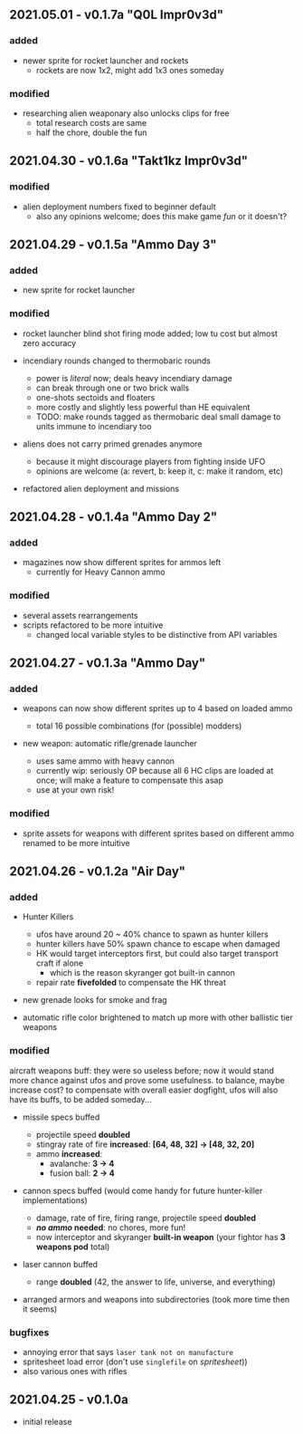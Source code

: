 ## 2021.05.01 - v0.1.7a "Q0L Impr0v3d"

### added

- newer sprite for rocket launcher and rockets
  - rockets are now 1x2, might add 1x3 ones someday

### modified

- researching alien weaponary also unlocks clips for free
  - total research costs are same
  - half the chore, double the fun

## 2021.04.30 - v0.1.6a "Takt1kz Impr0v3d"

### modified

- alien deployment numbers fixed to beginner default
  - also any opinions welcome; does this make game _fun_ or it doesn't?

## 2021.04.29 - v0.1.5a "Ammo Day 3"

### added

- new sprite for rocket launcher

### modified

- rocket launcher blind shot firing mode added; low tu cost but almost zero accuracy

- incendiary rounds changed to thermobaric rounds

  - power is _literal_ now; deals heavy incendiary damage
  - can break through one or two brick walls
  - one-shots sectoids and floaters
  - more costly and slightly less powerful than HE equivalent
  - TODO: make rounds tagged as thermobaric deal small damage to units immune to incendiary too

- aliens does not carry primed grenades anymore

  - because it might discourage players from fighting inside UFO
  - opinions are welcome (a: revert, b: keep it, c: make it random, etc)

- refactored alien deployment and missions

## 2021.04.28 - v0.1.4a "Ammo Day 2"

### added

- magazines now show different sprites for ammos left
  - currently for Heavy Cannon ammo

### modified

- several assets rearrangements
- scripts refactored to be more intuitive
  - changed local variable styles to be distinctive from API variables

## 2021.04.27 - v0.1.3a "Ammo Day"

### added

- weapons can now show different sprites up to 4 based on loaded ammo

  - total 16 possible combinations (for (possible) modders)

- new weapon: automatic rifle/grenade launcher
  - uses same ammo with heavy cannon
  - currently wip: seriously OP because all 6 HC clips are loaded at once; will make a feature to compensate this asap
  - use at your own risk!

### modified

- sprite assets for weapons with different sprites based on different ammo renamed to be more intuitive

## 2021.04.26 - v0.1.2a "Air Day"

### added

- Hunter Killers

  - ufos have around 20 ~ 40% chance to spawn as hunter killers
  - hunter killers have 50% spawn chance to escape when damaged
  - HK would target interceptors first, but could also target transport craft if alone
    - which is the reason skyranger got built-in cannon
  - repair rate **fivefolded** to compensate the HK threat

- new grenade looks for smoke and frag

- automatic rifle color brightened to match up more with other ballistic tier weapons

### modified

aircraft weapons buff: they were so useless before; now it would stand more chance against ufos and prove some usefulness. to balance, maybe increase cost? to compensate with overall easier dogfight, ufos will also have its buffs, to be added someday...

- missile specs buffed

  - projectile speed **doubled**
  - stingray rate of fire **increased**: **[64, 48, 32] -> [48, 32, 20]**
  - ammo **increased**:
    - avalanche: **3 -> 4**
    - fusion ball: **2 -> 4**

- cannon specs buffed (would come handy for future hunter-killer implementations)

  - damage, rate of fire, firing range, projectile speed **doubled**
  - **_no ammo_ needed**: no chores, more fun!
  - now interceptor and skyranger **built-in weapon** (your fightor has **3 weapons pod** total)

- laser cannon buffed

  - range **doubled** (42, the answer to life, universe, and everything)

- arranged armors and weapons into subdirectories (took more time then it seems)

### bugfixes

- annoying error that says `laser tank not on manufacture`
- spritesheet load error (don't use `singlefile` on _spritesheet_))
- also various ones with rifles

## 2021.04.25 - v0.1.0a

- initial release
